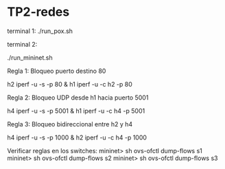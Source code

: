 # TP2-redes

terminal 1:
./run_pox.sh


terminal 2:

./run_mininet.sh

Regla 1: Bloqueo puerto destino 80

h2 iperf -u -s -p 80 &
h1 iperf -u -c h2 -p 80

Regla 2: Bloqueo UDP desde h1 hacia puerto 5001

h4 iperf -u -s -p 5001 &
h1 iperf -u -c h4 -p 5001

Regla 3: Bloqueo bidireccional entre h2 y h4

h4 iperf -u -s -p 1000 &
h2 iperf -u -c h4 -p 1000


Verificar reglas en los switches:
    mininet> sh ovs-ofctl dump-flows s1
    mininet> sh ovs-ofctl dump-flows s2
    mininet> sh ovs-ofctl dump-flows s3

